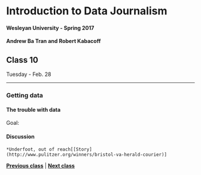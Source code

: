 # Introduction to Data Journalism
  
#### Wesleyan University - Spring 2017
  
**Andrew Ba Tran and Robert Kabacoff**
  
## Class 10
Tuesday - Feb. 28
                             
----
                             
### Getting data
                             
#### The trouble with data
                             
Goal: 
                             
#### Discussion

    *Underfoot, out of reach[[Story](http://www.pulitzer.org/winners/bristol-va-herald-courier)]
                                 
                   
**[Previous class](class9.md)** | **[Next class](class11.md)**
